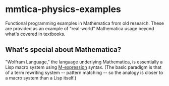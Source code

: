 # mmtica-physics-examples

Functional programming examples in Mathematica from old research. These are provided as an example of "real-world" Mathematica usage beyond what's covered in textbooks. 

## What's special about Mathematica?

"Wolfram Language," the language underlying Mathematica, is essentially a Lisp macro system using [M-expression](https://en.wikipedia.org/wiki/M-expression) syntax. (The basic paradigm is that of a term rewriting system -- pattern matching -- so the analogy is closer to a macro system than a Lisp itself.)
